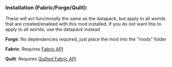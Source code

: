 ### Installation (Fabric/Forge/Quilt):
These will act functionally the same as the datapack, but apply to all worlds that are created/enabled with this mod installed. If you do not want this to apply to all worlds, use the datapack instead

**Forge**:
No dependencies required, just place the mod into the "mods" folder

**Fabric**:
Requires [Fabric API](https://modrinth.com/mod/fabric-api)

**Quilt**:
Requires [Quilted Fabric API](https://modrinth.com/mod/qsl)

